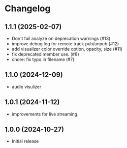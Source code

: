 # Changelog

## 1.1.1 (2025-02-07)

* Don't fail analyze on deprecation warnings (#13)
* improve debug log for remote track pub/unpub (#12)
* add visualizer color override option, opacity, size (#11)
* fix deprecated member use. (#8)
* chore: fix typo in filename (#7)

## 1.1.0 (2024-12-09)

* audio visulizer

## 1.0.1 (2024-11-12)

* improvements for live streaming.

## 1.0.0 (2024-10-27)

* Initial release
